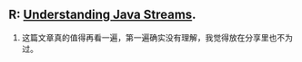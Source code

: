 

## R: [Understanding Java Streams](https://medium.com/swlh/understanding-java-streams-e0f2df12441f). 
1. 这篇文章真的值得再看一遍，第一遍确实没有理解，我觉得放在分享里也不为过。

